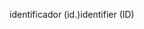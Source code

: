 <span data-ttu-id="c0ff2-101">identificador (id.)</span><span class="sxs-lookup"><span data-stu-id="c0ff2-101">identifier (ID)</span></span>